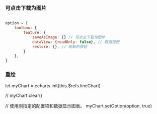 ### 可点击下载为图片

```js

option = {
    toolbox: {
        feature: {
            saveAsImage: {} // 可点击下载为图片
            dataView: {readOnly: false}, // 数据视图
            restore: {}, // 刷新的按钮
        }
    },
}

```

### 重绘

let myChart = echarts.init(this.$refs.lineChart)

// myChart.clear()

// 使用刚指定的配置项和数据显示图表。
myChart.setOption(option, true)


###
